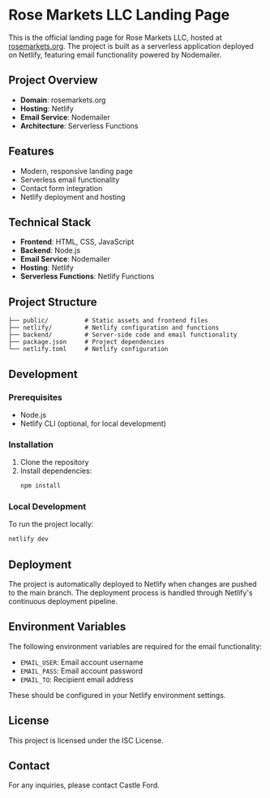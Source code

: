 # Rose Markets LLC Landing Page

This is the official landing page for Rose Markets LLC, hosted at [rosemarkets.org](https://rosemarkets.org). The project is built as a serverless application deployed on Netlify, featuring email functionality powered by Nodemailer.

## Project Overview

- **Domain**: rosemarkets.org
- **Hosting**: Netlify
- **Email Service**: Nodemailer
- **Architecture**: Serverless Functions

## Features

- Modern, responsive landing page
- Serverless email functionality
- Contact form integration
- Netlify deployment and hosting

## Technical Stack

- **Frontend**: HTML, CSS, JavaScript
- **Backend**: Node.js
- **Email Service**: Nodemailer
- **Hosting**: Netlify
- **Serverless Functions**: Netlify Functions

## Project Structure

```
├── public/          # Static assets and frontend files
├── netlify/         # Netlify configuration and functions
├── backend/         # Server-side code and email functionality
├── package.json     # Project dependencies
└── netlify.toml     # Netlify configuration
```

## Development

### Prerequisites

- Node.js
- Netlify CLI (optional, for local development)

### Installation

1. Clone the repository
2. Install dependencies:
   ```bash
   npm install
   ```

### Local Development

To run the project locally:

```bash
netlify dev
```

## Deployment

The project is automatically deployed to Netlify when changes are pushed to the main branch. The deployment process is handled through Netlify's continuous deployment pipeline.

## Environment Variables

The following environment variables are required for the email functionality:

- `EMAIL_USER`: Email account username
- `EMAIL_PASS`: Email account password
- `EMAIL_TO`: Recipient email address

These should be configured in your Netlify environment settings.

## License

This project is licensed under the ISC License.

## Contact

For any inquiries, please contact Castle Ford.
